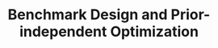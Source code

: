 ---
title: "Benchmark Design and Prior-independent Optimization"
authors: 'Jason Hartline, Aleck Johnsen, Yingkai Li'
type: '1' #1:conference; 2:journal; 3:both
year: '2020'
conference: 'Symposium on Foundations of Computer Science'
acronym: 'FOCS'
link: 'https://arxiv.org/abs/2001.10157'
---